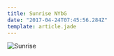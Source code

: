 ```yaml
---
title: Sunrise NYbG 
date: "2017-04-24T07:45:56.284Z"
template: article.jade
---
```


![Sunrise](animation-2017-04-24_07-45-56.gif)